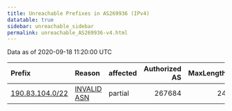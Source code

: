 ```yaml
---
title: Unreachable Prefixes in AS269936 (IPv4)
datatable: true
sidebar: unreachable_sidebar
permalink: unreachable_AS269936-v4.html
---
```


Data as of 2020-09-18 11:20:00 UTC


<div class="datatable-begin"></div>

| Prefix                                                   | Reason                                                                                                  | affected   |   Authorized AS |   MaxLength | Anchor                                         |   unreachable /24s |
|:---------------------------------------------------------|:--------------------------------------------------------------------------------------------------------|:-----------|----------------:|------------:|:-----------------------------------------------|-------------------:|
| [190.83.104.0/22](https://stat.ripe.net/190.83.104.0/22) | [INVALID ASN](https://rpki-validator.ripe.net/announcement-preview?asn=AS269936&prefix=190.83.104.0/22) | partial    |          267684 |          24 | [LACNIC](unreachable_LACNIC_RPKI_Root-v4.html) |                  4 |

<div class="datatable-end"></div>